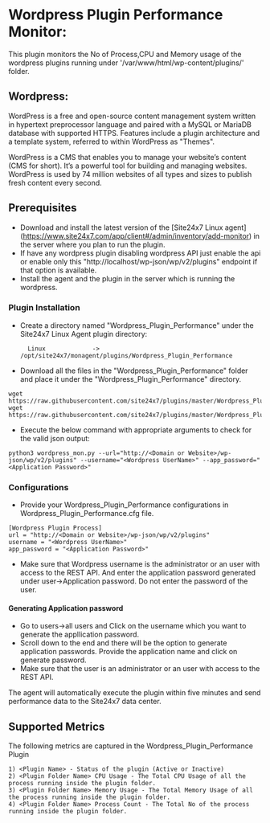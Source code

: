 # Wordpress Plugin Performance Monitor:

This plugin monitors the No of Process,CPU and Memory usage of the wordpress plugins running under '/var/www/html/wp-content/plugins/' folder.

## Wordpress:

WordPress is a free and open-source content management system written in hypertext preprocessor language and paired with a MySQL or MariaDB database with supported HTTPS. Features include a plugin architecture and a template system, referred to within WordPress as "Themes".

WordPress is a CMS that enables you to manage your website’s content (CMS for short). It’s a powerful tool for building and managing websites. WordPress is used by 74 million websites of all types and sizes to publish fresh content every second.

## Prerequisites

- Download and install the latest version of the [Site24x7 Linux agent] (https://www.site24x7.com/app/client#/admin/inventory/add-monitor) in the server where you plan to run the plugin. 
- If have any wordpress plugin disabling wordpress API just enable the api or enable only this "http://localhost/wp-json/wp/v2/plugins" endpoint if that option is available.
- Install the agent and the plugin in the server which is running the wordpress.

### Plugin Installation  

- Create a directory named "Wordpress_Plugin_Performance" under the Site24x7 Linux Agent plugin directory: 

        Linux             ->   /opt/site24x7/monagent/plugins/Wordpress_Plugin_Performance
      
- Download all the files in the "Wordpress_Plugin_Performance" folder and place it under the "Wordpress_Plugin_Performance" directory.
```
wget https://raw.githubusercontent.com/site24x7/plugins/master/Wordpress_Plugin_Performance/Wordpress_Plugin_Performance.cfg
wget https://raw.githubusercontent.com/site24x7/plugins/master/Wordpress_Plugin_Performance/Wordpress_Plugin_Performance.py
```

- Execute the below command with appropriate arguments to check for the valid json output:
```
python3 wordpress_mon.py --url="http://<Domain or Website>/wp-json/wp/v2/plugins" --username="<Wordpress UserName>" --app_password="<Application Password>"
```
### Configurations

- Provide your Wordpress_Plugin_Performance configurations in Wordpress_Plugin_Performance.cfg file.
```
[Wordpress Plugin Process]
url = "http://<Domain or Website>/wp-json/wp/v2/plugins"
username = "<Wordpress UserName>"
app_password = "<Application Password>"
```

- Make sure that Wordpress username is the administrator or an user with access to the REST API. And enter the application password generated under user->Application password. Do not enter the password of the user.
#### Generating Application password
- Go to users->all users and Click on the username which you want to generate the appllication password. 
- Scroll down to the end and there will be the option to generate application passwords. Provide the application name and click on generate password. 
- Make sure that the user is an administrator or an user with access to the REST API.

The agent will automatically execute the plugin within five minutes and send performance data to the Site24x7 data center.

## Supported Metrics
The following metrics are captured in the Wordpress_Plugin_Performance Plugin
 
```
1) <Plugin Name> - Status of the plugin (Active or Inactive)
2) <Plugin Folder Name> CPU Usage - The Total CPU Usage of all the process running inside the plugin folder.
3) <Plugin Folder Name> Memory Usage - The Total Memory Usage of all the process running inside the plugin folder.
4) <Plugin Folder Name> Process Count - The Total No of the process running inside the plugin folder.
```
